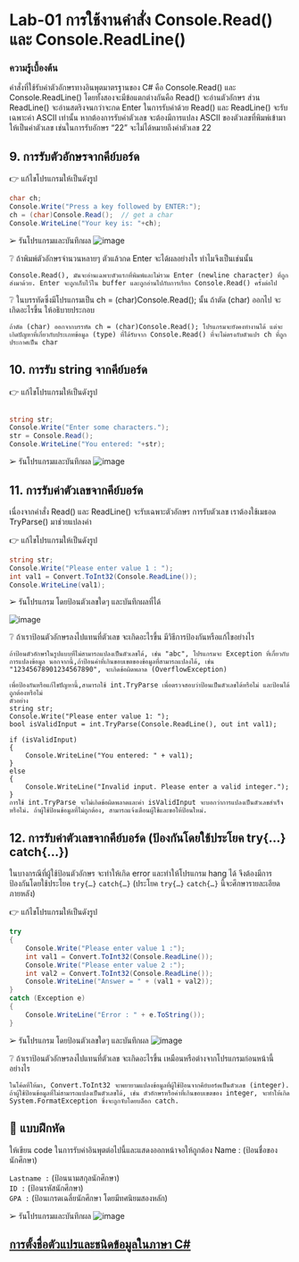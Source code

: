 # Lab-01 การใช้งานคำสั่ง Console.Read() และ Console.ReadLine()
### ความรู้เบื้องต้น

คำสั่งที่ใช้รับค่าตัวอักษรทางอินพุตมาตรฐานของ C# คือ Console.Read() และ Console.ReadLine() โดยทั้งสองจะมีข้อแตกต่างกันคือ Read() จะอ่านตัวอักษร ส่วน ReadLine() จะอ่านสตริงจนกว่าจะกด Enter ในการรับค่าด้วย Read() และ ReadLine() จะรับเฉพาะค่า ASCII เท่านั้น หากต้องการรับค่าตัวเลข จะต้องมีการแปลง ASCII ของตัวเลขที่พิมพ์เข้ามาให้เป็นค่าตัวเลข เช่นในการรับอักษร “22” จะไม่ได้หมายถึงค่าตัวเลข 22

## 9. การรับตัวอักษรจากคีย์บอร์ด

👉 แก้ไขโปรแกรมให้เป็นดังรูป

```csharp
char ch;
Console.Write("Press a key followed by ENTER:");
ch = (char)Console.Read();  // get a char
Console.WriteLine("Your key is: "+ch);
```

➢ รันโปรแกรมและบันทึกผล
![image](https://github.com/Phetteepop/03376836-OOP-2566-Lab-01/assets/144197367/7ed6c66c-8ccd-454c-af30-5116fc59645d)


❔ ถ้าพิมพ์ตัวอักษรจำนวนหลายๆ ตัวแล้วกด Enter จะได้ผลอย่างไร ทำไมจึงเป็นเช่นนั้น
```
Console.Read(), มันจะอ่านเฉพาะตัวแรกที่พิมพ์และไม่รวม Enter (newline character) ที่ถูกส่งมาด้วย. Enter จะถูกเก็บไว้ใน buffer และถูกอ่านไปกับการเรียก Console.Read() ครั้งต่อไป
```

❔ ในบรรทัดซึ่งมีโปรแกรมเป็น ch = (char)Console.Read(); นั้น ถ้าตัด (char) ออกไป จะเกิดอะไรขึ้น ให้อธิบายประกอบ
```
ถ้าตัด (char) ออกจากบรรทัด ch = (char)Console.Read(); โปรแกรมจะยังคงทำงานได้ แต่จะเกิดปัญหาที่เกี่ยวกับประเภทข้อมูล (type) ที่ได้รับจาก Console.Read() ที่จะไม่ตรงกับตัวแปร ch ที่ถูกประกาศเป็น char
```

## 10. การรับ string จากคีย์บอร์ด

👉 แก้ไขโปรแกรมให้เป็นดังรูป

```csharp

string str;
Console.Write("Enter some characters.");
str = Console.Read();
Console.WriteLine("You entered: "+str);
```
➢ รันโปรแกรมและบันทึกผล
![image](https://github.com/Phetteepop/03376836-OOP-2566-Lab-01/assets/144197367/83127795-72c5-4d73-8112-761b15cdcbc6)

## 11. การรับค่าตัวเลขจากคีย์บอร์ด

เนื่องจากคำสั่ง Read() และ ReadLine() จะรับเฉพาะตัวอักษร การรับตัวเลข เราต้องใช้เมธอด TryParse() มาช่วยแปลงค่า

👉 แก้ไขโปรแกรมให้เป็นดังรูป

```csharp
string str;
Console.Write("Please enter value 1 : ");
int val1 = Convert.ToInt32(Console.ReadLine());
Console.WriteLine(val1);
```

➢ รันโปรแกรม โดยป้อนตัวเลขใดๆ และบันทึกผลที่ได้

![image](https://github.com/Phetteepop/03376836-OOP-2566-Lab-01/assets/144197367/981676ce-7c99-417c-92bc-97aa0f72ff93)

❔ ถ้าเราป้อนตัวอักษรลงไปแทนที่ตัวเลข จะเกิดอะไรขึ้น มีวิธีการป้องกันหรือแก้ไขอย่างไร
```
ถ้าป้อนตัวอักษรในรูปแบบที่ไม่สามารถแปลงเป็นตัวเลขได้, เช่น "abc", โปรแกรมจะ Exception ที่เกี่ยวกับการแปลงข้อมูล นอกจากนี้,ถ้าป้อนค่าที่เกินขอบเขตของข้อมูลที่สามารถแปลงได้, เช่น "12345678901234567890", จะเกิดข้อผิดพลาด (OverflowException)

เพื่อป้องกันหรือแก้ไขปัญหานี้,สามารถใช้ int.TryParse เพื่อตรวจสอบว่าป้อนเป็นตัวเลขได้หรือไม่ และป้อนได้ถูกต้องหรือไม่
ตัวอย่าง
string str;
Console.Write("Please enter value 1: ");
bool isValidInput = int.TryParse(Console.ReadLine(), out int val1);

if (isValidInput)
{
    Console.WriteLine("You entered: " + val1);
}
else
{
    Console.WriteLine("Invalid input. Please enter a valid integer.");
}
การใช้ int.TryParse จะไม่เกิดข้อผิดพลาดและค่า isValidInput จะบอกว่าการแปลงเป็นตัวเลขสำเร็จหรือไม่. ถ้าผู้ใช้ป้อนข้อมูลที่ไม่ถูกต้อง, สามารถแจ้งเตือนผู้ใช้และขอให้ป้อนใหม่.

```
## 12. การรับค่าตัวเลขจากคีย์บอร์ด (ป้องกันโดยใช้ประโยค try{…} catch{…})

ในบางกรณีที่ผู้ใช้ป้อนตัวอักษร จะทำให้เกิด error และทำให้โปรแกรม hang ได้ จึงต้องมีการป้องกันโดยใช้ประโยค `try{…}` `catch{…}` (ประโยค `try{…}` `catch{…}`   นี้จะศึกษารายละเอียดภายหลัง)

👉 แก้ไขโปรแกรมให้เป็นดังรูป

```csharp
try
{
    Console.Write("Please enter value 1 :");
    int val1 = Convert.ToInt32(Console.ReadLine());
    Console.Write("Please enter value 2 :");
    int val2 = Convert.ToInt32(Console.ReadLine());
    Console.WriteLine("Answer = " + (val1 + val2));
}
catch (Exception e)
{
    Console.WriteLine("Error : " + e.ToString());
}
```

➢ รันโปรแกรม โดยป้อนตัวเลขใดๆ และบันทึกผล
![image](https://github.com/Phetteepop/03376836-OOP-2566-Lab-01/assets/144197367/b8b5e21b-17be-4c60-ba1b-f3cc105e90a6)


❔ ถ้าเราป้อนตัวอักษรลงไปแทนที่ตัวเลข จะเกิดอะไรขึ้น เหมือนหรือต่างจากโปรแกรมก่อนหน้านี้อย่างไร
```
ในโค้ดที่ให้มา, Convert.ToInt32 จะพยายามแปลงข้อมูลที่ผู้ใช้ป้อนจากคีย์บอร์ดเป็นตัวเลข (integer). ถ้าผู้ใช้ป้อนข้อมูลที่ไม่สามารถแปลงเป็นตัวเลขได้, เช่น ตัวอักษรหรือค่าที่เกินขอบเขตของ integer, จะทำให้เกิด System.FormatException ซึ่งจะถูกจับโดยบล็อก catch.
```
## 📝 แบบฝึกหัด

ให้เขียน code ในการรับค่าอินพุตต่อไปนี้และแสดงออกหน้าจอให้ถูกต้อง Name : (ป้อนชื่อของนักศึกษา)

``Lastname :`` (ป้อนนามสกุลนักศึกษา)  
``ID :`` (ป้อนรหัสนักศึกษา)  
``GPA :`` (ป้อนเกรดเฉลี่ยนักศึกษา โดยมีทศนิยมสองหลัก)  

➢ รันโปรแกรมและบันทึกผล
![image](https://github.com/Phetteepop/03376836-OOP-2566-Lab-01/assets/144197367/b8936afc-0c65-4237-a934-7a4690a4560f)

## [การตั้งชื่อตัวแปรและชนิดข้อมูลในภาษา C\#](./Lab-01-part-13.md)

